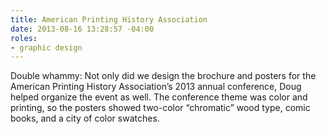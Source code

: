 ```yaml
---
title: American Printing History Association
date: 2013-08-16 13:28:57 -04:00
roles:
- graphic design
---
```

Double whammy: Not only did we design the brochure and posters for the American Printing History Association’s 2013 annual conference, Doug helped organize the event as well. The conference theme was color and printing, so the posters showed two-color “chromatic” wood type, comic books, and a city of color swatches.
